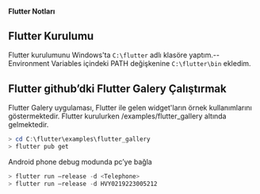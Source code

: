 #### Flutter Notları


## Flutter Kurulumu

Flutter kurulumunu Windows'ta ``C:\flutter`` adlı klasöre yaptım.--
Environment Variables içindeki PATH değişkenine ``C:\flutter\bin`` ekledim.


## Flutter github’dki Flutter Galery Çalıştırmak

Flutter Galery uygulaması, Flutter ile gelen widget'ların örnek kullanımlarını göstermektedir.
Flutter kurulurken <FLUTTER-DIRECTORY>/examples/flutter_gallery altında gelmektedir.

```powershell
> cd C:\flutter\examples\flutter_gallery
> flutter pub get
```

Android phone debug modunda pc’ye bağla
```powershell
> flutter run –release -d <Telephone>
> flutter run –release -d HVY0219223005212
```